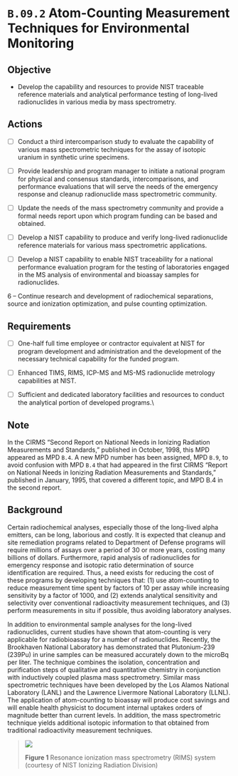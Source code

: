 # `B.09.2` Atom-Counting Measurement Techniques for Environmental Monitoring

## Objective

- Develop the capability and resources to provide NIST traceable reference
materials and analytical performance testing of long-lived radionuclides in
various media by mass spectrometry.

## Actions

- [ ] Conduct a third intercomparison study to evaluate the capability of
various mass spectrometric techniques for the assay of isotopic uranium in
synthetic urine specimens.

- [ ] Provide leadership and program manager to initiate a national program for
physical and consensus standards, intercomparisons, and performance evaluations
that will serve the needs of the emergency response and cleanup radionuclide
mass spectrometric community.

- [ ] Update the needs of the mass spectrometry community and provide a formal
needs report upon which program funding can be based and obtained.

- [ ] Develop a NIST capability to produce and verify long-lived radionuclide
reference materials for various mass spectrometric applications.

- [ ] Develop a NIST capability to enable NIST traceability for a national
performance evaluation program for the testing of laboratories engaged in the
MS analysis of environmental and bioassay samples for radionuclides.

6 – Continue research and development of radiochemical separations, source and
ionization optimization, and pulse counting optimization.

## Requirements

- [ ] One-half full time employee or contractor equivalent at NIST for program
development and administration and the development of the necessary technical
capability for the funded program.

- [ ] Enhanced TIMS, RIMS, ICP-MS and MS-MS radionuclide metrology capabilities
at NIST.

- [ ] Sufficient and dedicated laboratory facilities and resources to
conduct the analytical portion of developed programs.\

## Note

In the CIRMS “Second Report on National Needs in Ionizing Radiation
Measurements and Standards,” published in October, 1998, this MPD appeared as
MPD `B.4`. A new MPD number has been assigned, MPD `B.9`, to avoid confusion
with MPD `B.4` that had appeared in the first CIRMS “Report on National Needs
in Ionizing Radiation Measurements and Standards,” published in January, 1995,
that covered a different topic, and MPD B.4 in the second report.


## Background

Certain radiochemical analyses, especially those of the long-lived alpha
emitters, can be long, laborious and costly. It is expected that cleanup and
site remediation programs related to Department of Defense programs will
require millions of assays over a period of 30 or more years, costing many
billions of dollars. Furthermore, rapid analysis of radionuclides for emergency
response and isotopic ratio determination of source identification are
required. Thus, a need exists for reducing the cost of these programs by
developing techniques that: (1) use atom-counting to reduce measurement time
spent by factors of 10 per assay while increasing sensitivity by a factor of
1000, and (2) extends analytical sensitivity and selectivity over conventional
radioactivity measurement techniques, and (3) perform measurements in situ if
possible, thus avoiding laboratory analyses.

In addition to environmental sample analyses for the long-lived radionuclides,
current studies have shown that atom-counting is very applicable for
radiobioassay for a number of radionuclides. Recently, the Brookhaven National
Laboratory has demonstrated that Plutonium-239 (239Pu) in urine samples can be
measured accurately down to the microBq per liter. The technique combines the
isolation, concentration and purification steps of qualitative and quantitative
chemistry in conjunction with inductively coupled plasma mass spectrometry.
Similar mass spectrometric techniques have been developed by the Los Alamos
National Laboratory (LANL) and the Lawrence Livermore National Laboratory
(LLNL). The application of atom-counting to bioassay will produce cost savings
and will enable health physicist to document internal uptakes orders of
magnitude better than current levels. In addition, the mass spectrometric
technique yields additional isotopic information to that obtained from
traditional radioactivity measurement techniques.

> ![](assets/)
>
> **Figure 1**  Resonance ionization mass spectrometry (RIMS) system
(courtesy of NIST Ionizing Radiation Division)